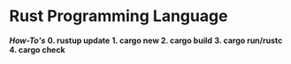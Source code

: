 # Rust Programming Language

***How-To's***
**0. rustup update**
**1. cargo new <new-project-name>**
**2. cargo build**
**3. cargo run/rustc <file>**
**4. cargo check**

